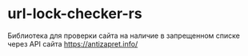 # url-lock-checker-rs
Библиотека для проверки сайта на наличие в запрещенном списке через API сайта https://antizapret.info/
